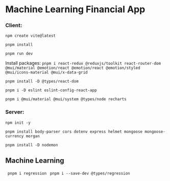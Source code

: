 # Machine Learning Financial App 

### Client:

```npm create vite@latest```

```pnpm install```

```pnpm run dev```

Install packages:
```pnpm i react-redux @reduxjs/toolkit react-router-dom @mui/material @emotion/react @emotion/react @emotion/styled @mui/icons-material @mui/x-data-grid```

```pnpm install -D @types/react-dom```

```pnpm i -D eslint eslint-config-react-app```

```pnpm i @mui/material @mui/system @types/node recharts```

### Server:
```npm init -y```

```pnpm install body-parser cors dotenv express helmet mongoose mongoose-currency morgan```

```pnpm install -D nodemon```

## Machine Learning

``` pnpm i regression```
``` pnpm i --save-dev @types/regression```

